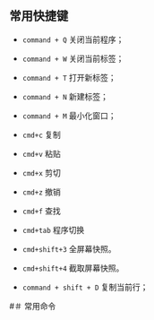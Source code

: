 ## 常用快捷键
- `command + Q` 关闭当前程序；
- `command + W` 关闭当前标签；
- `command + T` 打开新标签；
- `command + N` 新建标签；
- `command + M` 最小化窗口；
- `cmd+c` 复制
- `cmd+v` 粘贴
- `cmd+x` 剪切
- `cmd+z` 撤销
- `cmd+f` 查找
- `cmd+tab` 程序切换

- `cmd+shift+3` 全屏幕快照。
- `cmd+shift+4` 截取屏幕快照。


- `command + shift + D` 复制当前行；

#＃ 常用命令
